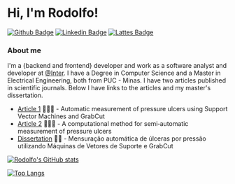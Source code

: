 # Hi, I'm Rodolfo!

[![Github Badge](https://img.shields.io/badge/-Github-000?style=flat-square&logo=Github&logoColor=white&link=https://github.com/RodolfoHerman)](https://github.com/RodolfoHerman)
[![Linkedin Badge](https://img.shields.io/badge/-LinkedIn-blue?style=flat-square&logo=Linkedin&logoColor=white&link=https://www.linkedin.com/in/rodolfoherman/)](https://www.linkedin.com/in/rodolfoherman/)
[![Lattes Badge](https://img.shields.io/badge/-Lattes-orange?style=flat-square&logo=GitBook&logoColor=white&link=http://lattes.cnpq.br/2433599000300626)](http://lattes.cnpq.br/2433599000300626)


### About me
I'm a {backend and frontend} developer and work as a software analyst and developer at [@Inter](https://www.bancointer.com.br/). I have a Degree in Computer Science and a Master in Electrical Engineering, both from PUC - Minas. I have two articles published in scientific journals. Below I have links to the articles and my master's dissertation.


- [Article 1](https://doi.org/10.1016/j.cmpb.2020.105867) 👨🏼‍🏫 - Automatic measurement of pressure ulcers using Support Vector Machines and GrabCut
- [Article 2](https://doi.org/10.1111/wrr.12650) 👨🏼‍🏫 - A computational method for semi‐automatic measurement of pressure ulcers
- [Dissertation](http://www.biblioteca.pucminas.br/teses/EngenhariaEletrica_RodolfoHermanLaraESilva_8675.pdf) ✍🏼 - Mensuração automática de úlceras por pressão utilizando Máquinas de Vetores de Suporte e GrabCut

[![Rodolfo's GitHub stats](https://github-readme-stats.vercel.app/api?username=RodolfoHerman&show_icons=true&theme=merko)](https://github.com/RodolfoHerman/github-readme-stats)

[![Top Langs](https://github-readme-stats.vercel.app/api/top-langs/?username=RodolfoHerman&layout=compact&theme=merko)](https://github.com/RodolfoHerman/github-readme-stats)